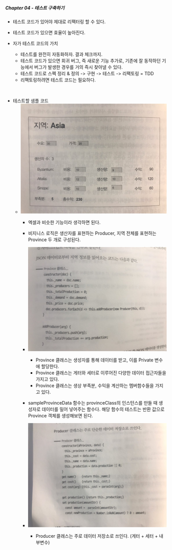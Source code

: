 ##### Chapter 04 - 테스트 구축하기

- 테스트 코드가 있어야 제대로 리팩터링 할 수 있다.
- 테스트 코드가 있으면 효율이 높아진다.

- 자가 테스트 코드의 가치
    - 테스트를 완전히 자동화하자. 결과 체크까지.
    - 테스트 코드가 있으면 회귀 버그, 즉 새로운 기능 추가로, 기존에 잘 동작하던 기능에서 버그가 발생한 경우를 거의 즉시 찾아낼 수 있다.
    - 테스트 코드로 스펙 정리 & 정의 -> 구현 -> 테스트 -> 리팩토링 = TDD
    - 리팩토링하려면 테스트 코드는 필요하다.

<br>

- 테스트할 샘플 코드
    - ![sampleCode](./images/sampleCode.jpeg)
        - 엑셀과 비슷한 기능이라 생각하면 된다.
        - 비지니스 로직은 생산자를 표현하는 Producer, 지역 전체를 표현하는 Province 두 개로 구성된다.

        - ![provinceClass](./images/provinceClass.jpeg)
            - Province 클래스는 생성자를 통해 데이터를 받고, 이를 Private 변수에 할당한다.
            - Province 클래스는 게터와 세터로 이루어진 다양한 데이터 접근자들을 가지고 있다.
            - Province 클래스는 생상 부족분, 수익을 계산하는 멤버함수들을 가지고 있다.
        
        - sampleProvinceData 함수는 provinceClass의 인스턴스를 만들 때 생성자로 데이터를 밀어 넣어주는 함수다. 해당 함수의 테스트는 반환 값으로 Province 객체를 생성해보면 된다.

        - ![producerClass](./images/producerClass.jpeg)
            - Producer 클래스는 주로 데이터 저장소로 쓰인다. (게터 + 세터 + 내부변수)
